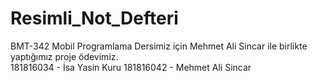 # Resimli_Not_Defteri
 
BMT-342 Mobil Programlama Dersimiz için Mehmet Ali Sincar ile birlikte yaptığımız proje ödevimiz.                 
181816034 - İsa Yasin Kuru
181816042 - Mehmet Ali Sincar

